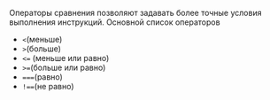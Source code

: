 Операторы сравнения позволяют задавать более точные условия выполнения инструкций. 
Основной список операторов
- `<`(меньше)
- `>`(больше)
- `<=` (меньше или равно)
- `>=`(больше или равно)
- `===`(равно)
- `!==`(не равно)

